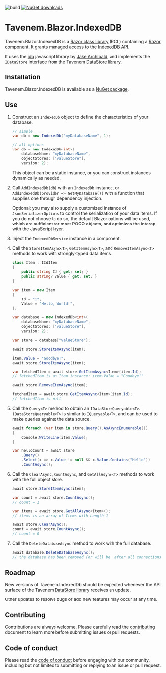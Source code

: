 ![build](https://img.shields.io/github/workflow/status/Tavenem/Blazor.IndexedDB/publish/main) [![NuGet downloads](https://img.shields.io/nuget/dt/Tavenem.Blazor.IndexedDB)](https://www.nuget.org/packages/Tavenem.Blazor.IndexedDB/)

Tavenem.Blazor.IndexedDB
==

Tavenem.Blazor.IndexedDB is a [Razor class library](https://docs.microsoft.com/en-us/aspnet/core/razor-pages/ui-class) (RCL) containing a [Razor component](https://docs.microsoft.com/en-us/aspnet/core/blazor/components/class-libraries).
It grants managed access to the [IndexedDB API](https://developer.mozilla.org/en-US/docs/Web/API/IndexedDB_API).

It uses the [idb](https://github.com/jakearchibald/idb) javascript library by [Jake Archibald](https://github.com/jakearchibald), and implements the `IDataStore` interface from the Tavenem [DataStore library](https://github.com/Tavenem/DataStore).

## Installation

Tavenem.Blazor.IndexedDB is available as a [NuGet package](https://www.nuget.org/packages/Tavenem.Blazor.IndexedDB/).

## Use

1. Construct an `IndexedDb` object to define the characteristics of your database.

    ```c#
    // simple
    var db = new IndexedDb("myDatabaseName", 1);
    
    // all options
    var db = new IndexedDb<int>(
        databaseName: "myDatabaseName",
        objectStores: ["valueStore"],
        version: 2);
    ```

    This object can be a static instance, or you can construct instances dynamically as needed.

1. Call `AddIndexedDb(db)` with an `IndexedDb` instance, or `AddIndexedDb(provider => GetMyDatabase())` with a function that supplies one through dependency injection.

   Optional: you may also supply a customized instance of `JsonSerializerOptions` to control the serialization of your data items. If you do not choose to do so, the default Blazor options will be used, which are sufficient for most POCO objects, and optimizes the interop with the JavaScript layer.

1. Inject the `IndexedDbService` instance in a component.

1. Call the `StoreItemAsync<T>`, `GetItemAsync<T>`, and `RemoveItemAsync<T>` methods to work with strongly-typed data items.

    ```c#
    class Item : IIdItem
    {
        public string Id { get; set; }
        public string? Value { get; set; }
    }
    
    var item = new Item
    {
        Id = "1",
        Value = "Hello, World!",
    };

    var database = new IndexedDb<int>(
        databaseName: "myDatabaseName",
        objectStores: ["valueStore"],
        version: 2);

    var store = database["valueStore"];
    
    await store.StoreItemAsync(item);
    
    item.Value = "Goodbye!";
    await store.StoreItemAsync(item);
    
    var fetchedItem = await store.GetItemAsync<Item>(item.Id);
    // fetchedItem is an Item instance: item.Value = "Goodbye!"
    
    await store.RemoveItemAsync(item);
    
    fetchedItem = await store.GetItemAsync<Item>(item.Id);
    // fetchedItem is null
    ```

1. Call the `Query<T>` method to obtain an `IDataStoreQueryable<T>`. `IDataStoreQueryable<T>` is similar to `IQueryable<T>`, and can be used to make queries against the data source.

    ```c#
    await foreach (var item in store.Query().AsAsyncEnumerable())
    {
        Console.WriteLine(item.Value);
    }

    var helloCount = await store
        .Query()
        .Select(x => x.Value != null && x.Value.Contains("Hello"))
        .CountAsync();
    ```

1. Call the `ClearAsync`, `CountAsync`, and `GetAllAsync<T>` methods to work with the full object store.

    ```c#
    await store.StoreItemAsync(item);
    
    var count = await store.CountAsync();
    // count = 1

    var items = await store.GetAllAsync<Item>();
    // items is an array of Items with Length 1

    await store.ClearAsync();
    count = await store.CountAsync();
    // count = 0
    ```

1. Call the `DeleteDatabaseAsync` method to work with the full database.

    ```c#
    await database.DeleteDatabaseAsync();
    // the database has been removed (or will be, after all connections are closed)
    ```

## Roadmap

New versions of Tavenem.IndexedDb should be expected whenever the API surface of the Tavenem [DataStore library](https://github.com/Tavenem/DataStore) receives an update.

Other updates to resolve bugs or add new features may occur at any time.

## Contributing

Contributions are always welcome. Please carefully read the [contributing](docs/CONTRIBUTING.md) document to learn more before submitting issues or pull requests.

## Code of conduct

Please read the [code of conduct](docs/CODE_OF_CONDUCT.md) before engaging with our community, including but not limited to submitting or replying to an issue or pull request.